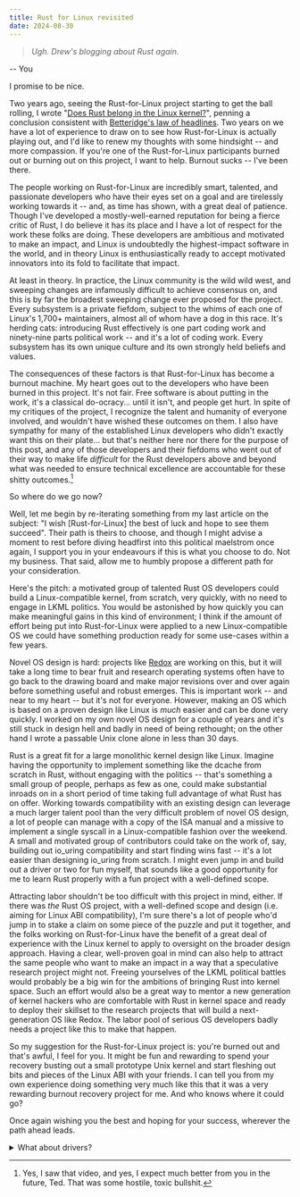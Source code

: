 ```yaml
---
title: Rust for Linux revisited
date: 2024-08-30
---
```


> *Ugh. Drew's blogging about Rust again.*

-- You

I promise to be nice.

Two years ago, seeing the Rust-for-Linux project starting to get the ball
rolling, I wrote "[Does Rust belong in the Linux kernel?][0]", penning a
conclusion consistent with [Betteridge's law of headlines][1]. Two years on we
have a lot of experience to draw on to see how Rust-for-Linux is actually playing
out, and I'd like to renew my thoughts with some hindsight -- and more
compassion. If you're one of the Rust-for-Linux participants burned out or
burning out on this project, I want to help. Burnout sucks -- I've been there.

[0]: https://drewdevault.com/2022/10/03/Does-Rust-belong-in-Linux.html
[1]: https://en.wikipedia.org/wiki/Betteridge's_law_of_headlines

The people working on Rust-for-Linux are incredibly smart, talented, and
passionate developers who have their eyes set on a goal and are tirelessly
working towards it -- and, as time has shown, with a great deal of patience.
Though I've developed a mostly-well-earned reputation for being a fierce critic
of Rust, I do believe it has its place and I have a lot of respect for the work
these folks are doing. These developers are ambitious and motivated to make an
impact, and Linux is undoubtedly the highest-impact software in the world, and
in theory Linux is enthusiastically ready to accept motivated innovators into
its fold to facilitate that impact.

At least in theory. In practice, the Linux community is the wild wild west, and
sweeping changes are infamously difficult to achieve consensus on, and this is
by far the broadest sweeping change ever proposed for the project. Every
subsystem is a private fiefdom, subject to the whims of each one of Linux's
1,700+ maintainers, almost all of whom have a dog in this race. It's herding
cats: introducing Rust effectively is one part coding work and ninety-nine parts
political work -- and it's a lot of coding work. Every subsystem has its own
unique culture and its own strongly held beliefs and values.

The consequences of these factors is that Rust-for-Linux has become a burnout
machine. My heart goes out to the developers who have been burned in this
project. It's not fair. Free software is about putting in the work, it's a
classical do-ocracy... until it isn't, and people get hurt. In spite of my
critiques of the project, I recognize the talent and humanity of everyone
involved, and wouldn't have wished these outcomes on them. I also have sympathy
for many of the established Linux developers who didn't exactly want this on
their plate... but that's neither here nor there for the purpose of this post,
and any of those developers and their fiefdoms who went out of their way to make
life *difficult* for the Rust developers above and beyond what was needed to
ensure technical excellence are accountable for these shitty outcomes.[^1]

So where do we go now?

Well, let me begin by re-iterating something from my last article on the
subject: "I wish [Rust-for-Linux] the best of luck and hope to see them
succeed". Their path is theirs to choose, and though I might advise a moment to
rest before diving headfirst into this political maelstrom once again, I support
you in your endeavours if this is what you choose to do. Not my business. That
said, allow me to humbly propose a different path for your consideration.

[^1]: Yes, I saw that video, and yes, I expect much better from you in the
    future, Ted. That was some hostile, toxic bullshit.

Here's the pitch: a motivated group of talented Rust OS developers could build a
Linux-compatible kernel, from scratch, very quickly, with no need to engage in
LKML politics. You would be astonished by how quickly you can make meaningful
gains in this kind of environment; I think if the amount of effort being put
into Rust-for-Linux were applied to a new Linux-compatible OS we could have
something production ready for some use-cases within a few years.

Novel OS design is hard: projects like [Redox][2] are working on this, but it
will take a long time to bear fruit and research operating systems often have to
go back to the drawing board and make major revisions over and over again before
something useful and robust emerges. This is important work -- and near to my
heart -- but it's not for everyone. However, making an OS which is based on a
proven design like Linux is *much* easier and can be done very quickly. I worked
on my own novel OS design for a couple of years and it's still stuck in design
hell and badly in need of being rethought; on the other hand I wrote a passable
Unix clone alone in less than 30 days.

[2]: https://www.redox-os.org/

Rust is a great fit for a large monolithic kernel design like Linux. Imagine
having the opportunity to implement something like the dcache from scratch in
Rust, without engaging with the politics -- that's something a small group of
people, perhaps as few as one, could make substantial inroads on in a short
period of time taking full advantage of what Rust has on offer. Working towards
compatibility with an existing design can leverage a much larger talent pool
than the very difficult problem of novel OS design, a lot of people can manage
with a copy of the ISA manual and a missive to implement a single syscall in a
Linux-compatible fashion over the weekend. A small and motivated group of
contributors could take on the work of, say, building out io_uring compatibility
and start finding wins fast -- it's a lot easier than designing io_uring from
scratch. I might even jump in and build out a driver or two for fun myself, that
sounds like a good opportunity for me to learn Rust properly with a fun project
with a well-defined scope.

Attracting labor shouldn't be too difficult with this project in mind, either.
If there was *the* Rust OS project, with a well-defined scope and design (i.e.
aiming for Linux ABI compatibility), I'm sure there's a lot of people who'd jump
in to stake a claim on some piece of the puzzle and put it together, and the
folks working on Rust-for-Linux have the benefit of a great deal of experience
with the Linux kernel to apply to oversight on the broader design approach.
Having a clear, well-proven goal in mind can also help to attract the same
people who want to make an impact in a way that a speculative research project
might not. Freeing yourselves of the LKML political battles would probably be a
big win for the ambitions of bringing Rust into kernel space. Such an effort
would also be a great way to mentor a new generation of kernel hackers who are
comfortable with Rust in kernel space and ready to deploy their skillset to the
research projects that will build a next-generation OS like Redox. The labor
pool of serious OS developers badly needs a project like this to make that
happen.

So my suggestion for the Rust-for-Linux project is: you're burned out and that's
awful, I feel for you. It might be fun and rewarding to spend your recovery
busting out a small prototype Unix kernel and start fleshing out bits and pieces
of the Linux ABI with your friends. I can tell you from my own experience doing
something very much like this that it was a very rewarding burnout recovery
project for me. And who knows where it could go?

Once again wishing you the best and hoping for your success, wherever the path
ahead leads.

<details>
<summary>What about drivers?</summary>

  To pre-empt a response I expect to this article: there's the annoying question
  of driver support, of course. This was an annoying line of argumentation back
  when Linux had poor driver support as well, and it will be a nuisance for a
  hypothetical Linux-compatible Rust kernel as well. Well, the same frustrated
  arguments I trotted out then are still ready at hand: you choose your
  use-cases carefully. General-purpose comes later. Building an OS which
  supports virtual machines, or a datacenter deployment, or a specific mobile
  device whose vendor is volunteering labor for drivers, and so on, will come
  first. You choose the hardware that supports the software, not the other way
  around, or build the drivers you need.

  That said, a decent spread of drivers should be pretty easy to implement with
  the talent base you have at your disposal, so I wouldn't worry about it.
</details>

